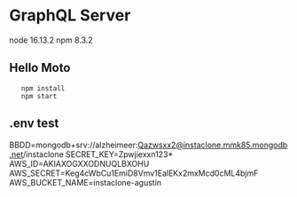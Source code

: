 # GraphQL Server
   node 16.13.2
   npm 8.3.2
## Hello Moto

```
   npm install
   npm start
```

## .env test

BBDD=mongodb+srv://alzheimeer:Qazwsxx2@instaclone.mmk85.mongodb.net/instaclone
SECRET_KEY=Zpwjiexxn123*
AWS_ID=AKIAXOGXXODNUQLBXOHU
AWS_SECRET=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
AWS_BUCKET_NAME=instaclone-agustin
